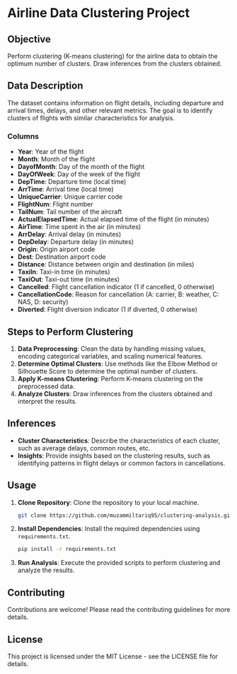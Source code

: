 # Airline Data Clustering Project

## Objective
Perform clustering (K-means clustering) for the airline data to obtain the optimum number of clusters. Draw inferences from the clusters obtained.

## Data Description
The dataset contains information on flight details, including departure and arrival times, delays, and other relevant metrics. The goal is to identify clusters of flights with similar characteristics for analysis.

### Columns
- **Year**: Year of the flight
- **Month**: Month of the flight
- **DayofMonth**: Day of the month of the flight
- **DayOfWeek**: Day of the week of the flight
- **DepTime**: Departure time (local time)
- **ArrTime**: Arrival time (local time)
- **UniqueCarrier**: Unique carrier code
- **FlightNum**: Flight number
- **TailNum**: Tail number of the aircraft
- **ActualElapsedTime**: Actual elapsed time of the flight (in minutes)
- **AirTime**: Time spent in the air (in minutes)
- **ArrDelay**: Arrival delay (in minutes)
- **DepDelay**: Departure delay (in minutes)
- **Origin**: Origin airport code
- **Dest**: Destination airport code
- **Distance**: Distance between origin and destination (in miles)
- **TaxiIn**: Taxi-in time (in minutes)
- **TaxiOut**: Taxi-out time (in minutes)
- **Cancelled**: Flight cancellation indicator (1 if cancelled, 0 otherwise)
- **CancellationCode**: Reason for cancellation (A: carrier, B: weather, C: NAS, D: security)
- **Diverted**: Flight diversion indicator (1 if diverted, 0 otherwise)

## Steps to Perform Clustering
1. **Data Preprocessing**: Clean the data by handling missing values, encoding categorical variables, and scaling numerical features.
2. **Determine Optimal Clusters**: Use methods like the Elbow Method or Silhouette Score to determine the optimal number of clusters.
3. **Apply K-means Clustering**: Perform K-means clustering on the preprocessed data.
4. **Analyze Clusters**: Draw inferences from the clusters obtained and interpret the results.

## Inferences
- **Cluster Characteristics**: Describe the characteristics of each cluster, such as average delays, common routes, etc.
- **Insights**: Provide insights based on the clustering results, such as identifying patterns in flight delays or common factors in cancellations.

## Usage
1. **Clone Repository**: Clone the repository to your local machine.
   ```bash
   git clone https://github.com/muzammiltariq95/clustering-analysis.git
   ```
2. **Install Dependencies**: Install the required dependencies using `requirements.txt`.
   ```bash
   pip install -r requirements.txt
   ```
3. **Run Analysis**: Execute the provided scripts to perform clustering and analyze the results.

## Contributing
Contributions are welcome! Please read the contributing guidelines for more details.

## License
This project is licensed under the MIT License - see the LICENSE file for details.
